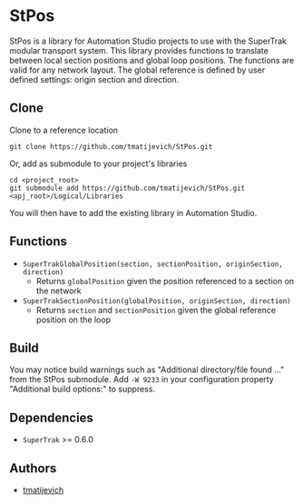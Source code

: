 # StPos

StPos is a library for Automation Studio projects to use with the SuperTrak modular transport system.
This library provides functions to translate between local section positions and global loop positions.
The functions are valid for any network layout. The global reference is defined by user defined settings: origin section and direction.

## Clone

Clone to a reference location

```
git clone https://github.com/tmatijevich/StPos.git
```

Or, add as submodule to your project's libraries

```
cd <project_root>
git submodule add https://github.com/tmatijevich/StPos.git <apj_root>/Logical/Libraries
```

You will then have to add the existing library in Automation Studio.

## Functions

- `SuperTrakGlobalPosition(section, sectionPosition, originSection, direction)`
	- Returns `globalPosition` given the position referenced to a section on the network
- `SuperTrakSectionPosition(globalPosition, originSection, direction)`
	- Returns `section` and `sectionPosition` given the global reference position on the loop

## Build

You may notice build warnings such as "Additional directory/file found ..." from the StPos submodule.
Add `-W 9233` in your configuration property "Additional build options:" to suppress.

## Dependencies

- `SuperTrak` >= 0.6.0

## Authors

- [tmatijevich](https://github.com/tmatijevich)
